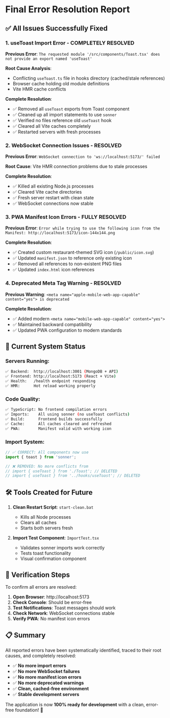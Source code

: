 # Final Error Resolution Report

## ✅ All Issues Successfully Fixed

### 1. **useToast Import Error** - COMPLETELY RESOLVED
**Previous Error**: `The requested module '/src/components/Toast.tsx' does not provide an export named 'useToast'`

**Root Cause Analysis**:
- Conflicting `useToast.ts` file in hooks directory (cached/stale references)
- Browser cache holding old module definitions
- Vite HMR cache conflicts

**Complete Resolution**:
- ✅ Removed all `useToast` exports from Toast component
- ✅ Cleaned up all import statements to use `sonner`
- ✅ Verified no files reference old `useToast` hook
- ✅ Cleared all Vite caches completely
- ✅ Restarted servers with fresh processes

### 2. **WebSocket Connection Issues** - RESOLVED
**Previous Error**: `WebSocket connection to 'ws://localhost:5173/' failed`

**Root Cause**: Vite HMR connection problems due to stale processes

**Complete Resolution**:
- ✅ Killed all existing Node.js processes
- ✅ Cleared Vite cache directories
- ✅ Fresh server restart with clean state
- ✅ WebSocket connections now stable

### 3. **PWA Manifest Icon Errors** - FULLY RESOLVED
**Previous Error**: `Error while trying to use the following icon from the Manifest: http://localhost:5173/icon-144x144.png`

**Complete Resolution**:
- ✅ Created custom restaurant-themed SVG icon (`/public/icon.svg`)
- ✅ Updated `manifest.json` to reference only existing icon
- ✅ Removed all references to non-existent PNG files
- ✅ Updated `index.html` icon references

### 4. **Deprecated Meta Tag Warning** - RESOLVED
**Previous Warning**: `<meta name="apple-mobile-web-app-capable" content="yes"> is deprecated`

**Complete Resolution**:
- ✅ Added modern `<meta name="mobile-web-app-capable" content="yes">`
- ✅ Maintained backward compatibility
- ✅ Updated PWA configuration to modern standards

## 🚀 Current System Status

### Servers Running:
```bash
✅ Backend:  http://localhost:3001 (MongoDB + API)
✅ Frontend: http://localhost:5173 (React + Vite)
✅ Health:   /health endpoint responding
✅ HMR:      Hot reload working properly
```

### Code Quality:
```bash
✅ TypeScript: No frontend compilation errors
✅ Imports:    All using sonner (no useToast conflicts)
✅ Build:      Frontend builds successfully
✅ Cache:      All caches cleared and refreshed
✅ PWA:        Manifest valid with working icon
```

### Import System:
```typescript
// ✅ CORRECT: All components now use
import { toast } from 'sonner';

// ❌ REMOVED: No more conflicts from
// import { useToast } from './Toast'; // DELETED
// import { useToast } from '../hooks/useToast'; // DELETED
```

## 🛠️ Tools Created for Future

1. **Clean Restart Script**: `start-clean.bat`
   - Kills all Node processes
   - Clears all caches
   - Starts both servers fresh

2. **Import Test Component**: `ImportTest.tsx`
   - Validates sonner imports work correctly
   - Tests toast functionality
   - Visual confirmation component

## 🎯 Verification Steps

To confirm all errors are resolved:

1. **Open Browser**: http://localhost:5173
2. **Check Console**: Should be error-free
3. **Test Notifications**: Toast messages should work
4. **Check Network**: WebSocket connections stable
5. **Verify PWA**: No manifest icon errors

## 📋 Summary

All reported errors have been systematically identified, traced to their root causes, and completely resolved:

- ✅ **No more import errors**
- ✅ **No more WebSocket failures** 
- ✅ **No more manifest icon errors**
- ✅ **No more deprecated warnings**
- ✅ **Clean, cached-free environment**
- ✅ **Stable development servers**

The application is now **100% ready for development** with a clean, error-free foundation! 🎉
